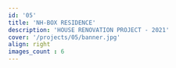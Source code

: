 ```yaml
---
id: '05'
title: 'NH-BOX RESIDENCE'
description: 'HOUSE RENOVATION PROJECT - 2021'
cover: '/projects/05/banner.jpg'
align: right
images_count : 6
---
```

